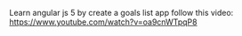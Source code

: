 Learn angular js 5 by create a goals list app follow this video: https://www.youtube.com/watch?v=oa9cnWTpqP8
